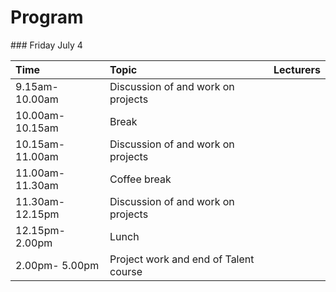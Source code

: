 # Program

\#\#\#  Friday July 4

| Time | Topic | Lecturers |
| :---- | :---- | :---- |
|   9.15am-10.00am | Discussion of and work on projects |  |
| 10.00am-10.15am | Break |  |
| 10.15am-11.00am | Discussion of and work on projects |  |
| 11.00am-11.30am | Coffee break |  |
| 11.30am-12.15pm | Discussion of and work on projects |  |
| 12.15pm-  2.00pm | Lunch |  |
|   2.00pm-  5.00pm | Project work and end of Talent course |  |





